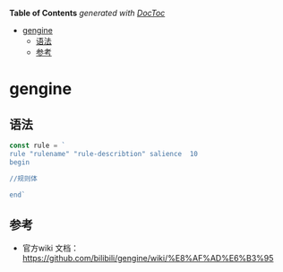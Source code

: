 <!-- START doctoc generated TOC please keep comment here to allow auto update -->
<!-- DON'T EDIT THIS SECTION, INSTEAD RE-RUN doctoc TO UPDATE -->
**Table of Contents**  *generated with [DocToc](https://github.com/thlorenz/doctoc)*

- [gengine](#gengine)
  - [语法](#%E8%AF%AD%E6%B3%95)
  - [参考](#%E5%8F%82%E8%80%83)

<!-- END doctoc generated TOC please keep comment here to allow auto update -->

# gengine



## 语法

```go
const rule = `
rule "rulename" "rule-describtion" salience  10
begin

//规则体

end`
```


## 参考

- 官方wiki 文档：https://github.com/bilibili/gengine/wiki/%E8%AF%AD%E6%B3%95